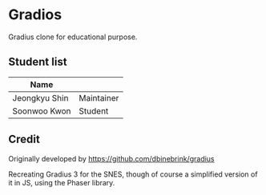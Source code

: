 # Gradios

Gradius clone for educational purpose.

## Student list

| Name         |            |
|--------------|------------|
| Jeongkyu Shin| Maintainer |
| Soonwoo Kwon | Student    |

## Credit

Originally developed by https://github.com/dbinebrink/gradius

Recreating Gradius 3 for the SNES, though of course a simplified version of it in JS, using the Phaser library.

